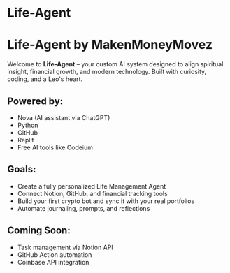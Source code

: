 # Life-Agent
# Life-Agent by MakenMoneyMovez

Welcome to **Life-Agent** – your custom AI system designed to align spiritual insight, financial growth, and modern technology. Built with curiosity, coding, and a Leo's heart.

## Powered by:
- Nova (AI assistant via ChatGPT)
- Python
- GitHub
- Replit
- Free AI tools like Codeium

## Goals:
- Create a fully personalized Life Management Agent
- Connect Notion, GitHub, and financial tracking tools
- Build your first crypto bot and sync it with your real portfolios
- Automate journaling, prompts, and reflections

## Coming Soon:
- Task management via Notion API
- GitHub Action automation
- Coinbase API integration
